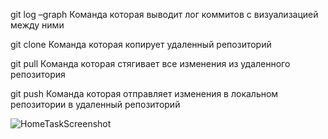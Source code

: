 git log –graph
Команда которая выводит лог коммитов с визуализацией между ними

git clone
Команда которая копирует удаленный репозиторий

git pull
Команда которая стягивает все изменения из удаленного репозитория

git push
Команда которая отправляет изменения в локальном репозитории в удаленный репозиторий

![HomeTaskScreenshot](screenshot.jpeg)